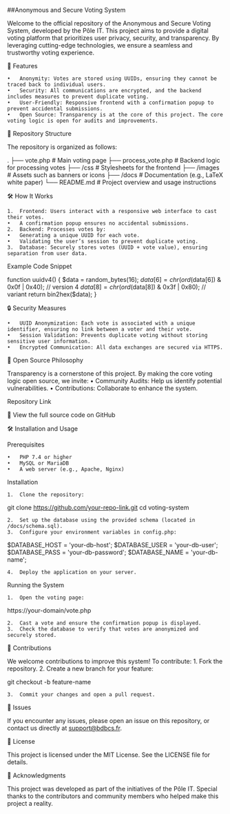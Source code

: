 ##Anonymous and Secure Voting System

Welcome to the official repository of the Anonymous and Secure Voting System, developed by the Pôle IT. This project aims to provide a digital voting platform that prioritizes user privacy, security, and transparency. By leveraging cutting-edge technologies, we ensure a seamless and trustworthy voting experience.

🚀 Features

	•	Anonymity: Votes are stored using UUIDs, ensuring they cannot be traced back to individual users.
	•	Security: All communications are encrypted, and the backend includes measures to prevent duplicate voting.
	•	User-Friendly: Responsive frontend with a confirmation popup to prevent accidental submissions.
	•	Open Source: Transparency is at the core of this project. The core voting logic is open for audits and improvements.

📂 Repository Structure

The repository is organized as follows:

.
├── vote.php             # Main voting page
├── process_vote.php     # Backend logic for processing votes
├── /css                 # Stylesheets for the frontend
├── /images              # Assets such as banners or icons
├── /docs                # Documentation (e.g., LaTeX white paper)
└── README.md            # Project overview and usage instructions

🛠️ How It Works

	1.	Frontend: Users interact with a responsive web interface to cast their votes.
	•	A confirmation popup ensures no accidental submissions.
	2.	Backend: Processes votes by:
	•	Generating a unique UUID for each vote.
	•	Validating the user’s session to prevent duplicate voting.
	3.	Database: Securely stores votes (UUID + vote value), ensuring separation from user data.

Example Code Snippet

function uuidv4() {
    $data = random_bytes(16);
    $data[6] = chr(ord($data[6]) & 0x0f | 0x40); // version 4
    $data[8] = chr(ord($data[8]) & 0x3f | 0x80); // variant
    return bin2hex($data);
}

🔒 Security Measures

	•	UUID Anonymization: Each vote is associated with a unique identifier, ensuring no link between a voter and their vote.
	•	Session Validation: Prevents duplicate voting without storing sensitive user information.
	•	Encrypted Communication: All data exchanges are secured via HTTPS.

📜 Open Source Philosophy

Transparency is a cornerstone of this project. By making the core voting logic open source, we invite:
	•	Community Audits: Help us identify potential vulnerabilities.
	•	Contributions: Collaborate to enhance the system.

Repository Link

🔗 View the full source code on GitHub

🛠️ Installation and Usage

Prerequisites

	•	PHP 7.4 or higher
	•	MySQL or MariaDB
	•	A web server (e.g., Apache, Nginx)

Installation

	1.	Clone the repository:

git clone https://github.com/your-repo-link.git
cd voting-system


	2.	Set up the database using the provided schema (located in /docs/schema.sql).
	3.	Configure your environment variables in config.php:

$DATABASE_HOST = 'your-db-host';
$DATABASE_USER = 'your-db-user';
$DATABASE_PASS = 'your-db-password';
$DATABASE_NAME = 'your-db-name';


	4.	Deploy the application on your server.

Running the System

	1.	Open the voting page:

https://your-domain/vote.php


	2.	Cast a vote and ensure the confirmation popup is displayed.
	3.	Check the database to verify that votes are anonymized and securely stored.

🤝 Contributions

We welcome contributions to improve this system! To contribute:
	1.	Fork the repository.
	2.	Create a new branch for your feature:

git checkout -b feature-name


	3.	Commit your changes and open a pull request.

🐞 Issues

If you encounter any issues, please open an issue on this repository, or contact us directly at support@bdbcs.fr.

📄 License

This project is licensed under the MIT License. See the LICENSE file for details.

💬 Acknowledgments

This project was developed as part of the initiatives of the Pôle IT. Special thanks to the contributors and community members who helped make this project a reality.
